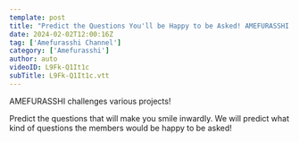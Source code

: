 ```yaml
---
template: post
title: "Predict the Questions You'll be Happy to be Asked! AMEFURASSHI Challenge #37"
date: 2024-02-02T12:00:16Z
tag: ['Amefurasshi Channel']
category: ['Amefurasshi']
author: auto 
videoID: L9Fk-Q1It1c
subTitle: L9Fk-Q1It1c.vtt
---
```

AMEFURASSHI challenges various projects!

Predict the questions that will make you smile inwardly.
We will predict what kind of questions the members would be happy to be asked!

